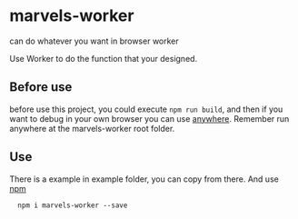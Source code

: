 # marvels-worker
can do whatever you want in browser worker

Use Worker to do the function that your designed.

## Before use
before use this project, you could execute `npm run build`, and then if you want to debug in your own browser you can use [anywhere](https://www.npmjs.com/package/anywhere). Remember run anywhere at the marvels-worker root folder.

## Use
There is a example in example folder, you can copy from there. And use [npm](https://www.npmjs.com/package/marvels-worker)

```
  npm i marvels-worker --save
```
